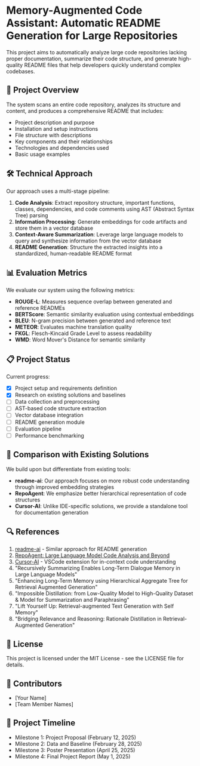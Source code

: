 # Memory-Augmented Code Assistant: Automatic README Generation for Large Repositories

This project aims to automatically analyze large code repositories lacking proper documentation, summarize their code structure, and generate high-quality README files that help developers quickly understand complex codebases.

## 🚀 Project Overview

The system scans an entire code repository, analyzes its structure and content, and produces a comprehensive README that includes:

- Project description and purpose
- Installation and setup instructions
- File structure with descriptions
- Key components and their relationships
- Technologies and dependencies used
- Basic usage examples

## 🛠️ Technical Approach

Our approach uses a multi-stage pipeline:

1. **Code Analysis**: Extract repository structure, important functions, classes, dependencies, and code comments using AST (Abstract Syntax Tree) parsing
2. **Information Processing**: Generate embeddings for code artifacts and store them in a vector database
3. **Context-Aware Summarization**: Leverage large language models to query and synthesize information from the vector database
4. **README Generation**: Structure the extracted insights into a standardized, human-readable README format

## 📊 Evaluation Metrics

We evaluate our system using the following metrics:

- **ROUGE-L**: Measures sequence overlap between generated and reference READMEs
- **BERTScore**: Semantic similarity evaluation using contextual embeddings
- **BLEU**: N-gram precision between generated and reference text
- **METEOR**: Evaluates machine translation quality
- **FKGL**: Flesch-Kincaid Grade Level to assess readability
- **WMD**: Word Mover's Distance for semantic similarity

## 📋 Project Status

Current progress:
- [x] Project setup and requirements definition
- [x] Research on existing solutions and baselines
- [ ] Data collection and preprocessing
- [ ] AST-based code structure extraction
- [ ] Vector database integration
- [ ] README generation module
- [ ] Evaluation pipeline
- [ ] Performance benchmarking

## 🔄 Comparison with Existing Solutions

We build upon but differentiate from existing tools:
- **readme-ai**: Our approach focuses on more robust code understanding through improved embedding strategies
- **RepoAgent**: We emphasize better hierarchical representation of code structures
- **Cursor-AI**: Unlike IDE-specific solutions, we provide a standalone tool for documentation generation

## 🔍 References

1. [readme-ai](https://github.com/eli64s/readme-ai) - Similar approach for README generation
2. [RepoAgent: Large Language Model Code Analysis and Beyond](https://arxiv.org/abs/2402.16667)
3. [Cursor-AI](https://www.cursor.com/) - VSCode extension for in-context code understanding
4. "Recursively Summarizing Enables Long-Term Dialogue Memory in Large Language Models"
5. "Enhancing Long-Term Memory using Hierarchical Aggregate Tree for Retrieval Augmented Generation"
6. "Impossible Distillation: from Low-Quality Model to High-Quality Dataset & Model for Summarization and Paraphrasing"
7. "Lift Yourself Up: Retrieval-augmented Text Generation with Self Memory"
8. "Bridging Relevance and Reasoning: Rationale Distillation in Retrieval-Augmented Generation"

## 📝 License

This project is licensed under the MIT License - see the LICENSE file for details.

## 👥 Contributors

- [Your Name]
- [Team Member Names]

## 📅 Project Timeline

- Milestone 1: Project Proposal (February 12, 2025)
- Milestone 2: Data and Baseline (February 28, 2025)
- Milestone 3: Poster Presentation (April 25, 2025)
- Milestone 4: Final Project Report (May 1, 2025)
